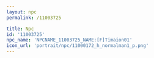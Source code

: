 ```yaml
---
layout: npc
permalink: /11003725

title: Npc
id: '11003725'
npc_name: 'NPCNAME_11003725_NAME:[F]Timaion01'
icon_url: 'portrait/npc/11000172_h_normalman1_p.png'
---
```

